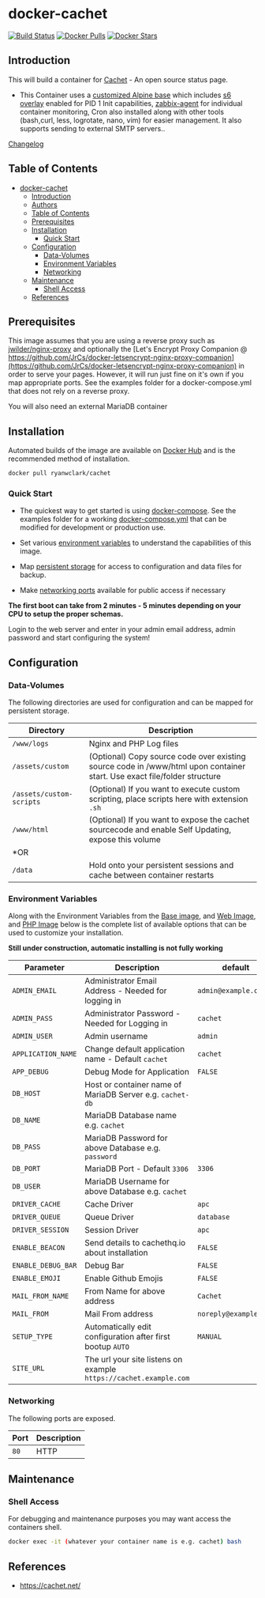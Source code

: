 # docker-cachet


[![Build Status](https://img.shields.io/docker/build/ryanwclark/cachet.svg)](https://hub.docker.com/r/ryanwclark/cachet)
[![Docker Pulls](https://img.shields.io/docker/pulls/ryanwclark/cachet.svg)](https://hub.docker.com/r/ryanwclark/cachet)
[![Docker Stars](https://img.shields.io/docker/stars/ryanwclark/cachet.svg)](https://hub.docker.com/r/ryanwclark/cachet)

## Introduction

This will build a container for [Cachet](https://cachethq.io/) - An open source status page.

* This Container uses a [customized Alpine base](https://hub.docker.com/r/ryanwclark/alpine) which includes [s6 overlay](https://github.com/just-containers/s6-overlay) enabled for PID 1 Init capabilities, [zabbix-agent](https://zabbix.org) for individual container monitoring, Cron also installed along with other tools (bash,curl, less, logrotate, nano, vim) for easier management. It also supports sending to external SMTP servers..

[Changelog](CHANGELOG.md)

## Table of Contents


- [docker-cachet](#docker-cachet)
  - [Introduction](#introduction)
  - [Authors](#authors)
  - [Table of Contents](#table-of-contents)
  - [Prerequisites](#prerequisites)
  - [Installation](#installation)
    - [Quick Start](#quick-start)
  - [Configuration](#configuration)
    - [Data-Volumes](#data-volumes)
    - [Environment Variables](#environment-variables)
    - [Networking](#networking)
  - [Maintenance](#maintenance)
    - [Shell Access](#shell-access)
  - [References](#references)

## Prerequisites

This image assumes that you are using a reverse proxy such as
[jwilder/nginx-proxy](https://github.com/jwilder/nginx-proxy) and optionally the [Let's Encrypt Proxy
Companion @
https://github.com/JrCs/docker-letsencrypt-nginx-proxy-companion](https://github.com/JrCs/docker-letsencrypt-nginx-proxy-companion)
in order to serve your pages. However, it will run just fine on it's own if you map appropriate ports. See the examples folder for a docker-compose.yml that does not rely on a reverse proxy.

You will also need an external MariaDB container

## Installation

Automated builds of the image are available on [Docker Hub](https://hub.docker.com/r/ryanwclark/cachet) and is the recommended method of installation.

```bash
docker pull ryanwclark/cachet
```

### Quick Start

* The quickest way to get started is using [docker-compose](https://docs.docker.com/compose/). See the examples folder for a working [docker-compose.yml](examples/docker-compose.yml) that can be modified for development or production use.

* Set various [environment variables](#environment-variables) to understand the capabilities of this image.
* Map [persistent storage](#data-volumes) for access to configuration and data files for backup.
* Make [networking ports](#networking) available for public access if necessary

**The first boot can take from 2 minutes - 5 minutes depending on your CPU to setup the proper schemas.**

Login to the web server and enter in your admin email address, admin password and start configuring the system!

## Configuration

### Data-Volumes

The following directories are used for configuration and can be mapped for persistent storage.

| Directory                | Description                                                                                                              |
| ------------------------ | ------------------------------------------------------------------------------------------------------------------------ |
| `/www/logs`              | Nginx and PHP Log files                                                                                                  |
| `/assets/custom`         | (Optional) Copy source code over existing source code in /www/html upon container start. Use exact file/folder structure |
| `/assets/custom-scripts` | (Optional) If you want to execute custom scripting, place scripts here with extension `.sh`                              |
| `/www/html`              | (Optional) If you want to expose the cachet sourcecode and enable Self Updating, expose this volume                      |
| *OR                      |                                                                                                                          |
| `/data`                  | Hold onto your persistent sessions and cache between container restarts                                                  |

### Environment Variables

Along with the Environment Variables from the [Base image](https://hub.docker.com/r/ryanwclark/alpine), and [Web Image](https://hub.docker.com/r/ryanwclark/nginx), and [PHP Image](https://hub.docker.com/r/ryanwclark/nginx-php-fpm) below is the complete list of available options that can be used to customize your installation.

**Still under construction, automatic installing is not fully working**

| Parameter          | Description                                                       | default               |
| ------------------ | ----------------------------------------------------------------- | --------------------- |
| `ADMIN_EMAIL`      | Administrator Email Address - Needed for logging in               | `admin@example.com`   |
| `ADMIN_PASS`       | Administrator Password - Needed for Logging in                    | `cachet`              |
| `ADMIN_USER`       | Admin username                                                    | `admin`               |
| `APPLICATION_NAME` | Change default application name - Default `cachet`                | `cachet`              |
| `APP_DEBUG`        | Debug Mode for Application                                        | `FALSE`               |
| `DB_HOST`          | Host or container name of MariaDB Server e.g. `cachet-db`         |                       |
| `DB_NAME`          | MariaDB Database name e.g. `cachet`                               |                       |
| `DB_PASS`          | MariaDB Password for above Database e.g. `password`               |                       |
| `DB_PORT`          | MariaDB Port - Default `3306`                                     | `3306`                |
| `DB_USER`          | MariaDB Username for above Database e.g. `cachet`                 |                       |
| `DRIVER_CACHE`     | Cache Driver                                                      | `apc`                 |
| `DRIVER_QUEUE`     | Queue Driver                                                      | `database`            |
| `DRIVER_SESSION`   | Session Driver                                                    | `apc`                 |
| `ENABLE_BEACON`    | Send details to cachethq.io about installation                    | `FALSE`               |
| `ENABLE_DEBUG_BAR` | Debug Bar                                                         | `FALSE`               |
| `ENABLE_EMOJI`     | Enable Github Emojis                                              | `FALSE`               |
| `MAIL_FROM_NAME`   | From Name for above address                                       | `Cachet`              |
| `MAIL_FROM`        | Mail From address                                                 | `noreply@example.com` |
| `SETUP_TYPE`       | Automatically edit configuration after first bootup `AUTO`        | `MANUAL`              | `AUTO` |
| `SITE_URL`         | The url your site listens on example `https://cachet.example.com` |                       |

### Networking

The following ports are exposed.

| Port | Description |
| ---- | ----------- |
| `80` | HTTP        |

## Maintenance

### Shell Access

For debugging and maintenance purposes you may want access the containers shell.

```bash
docker exec -it (whatever your container name is e.g. cachet) bash
```

## References

* <https://cachet.net/>

